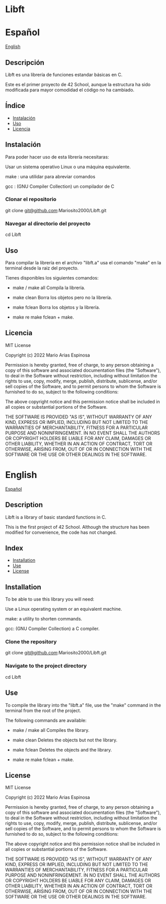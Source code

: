 # Libft

# Español

[English](#English)

## Descripción
Libft es una librería de funciones estandar básicas en C.

Este es el primer proyecto de 42 School, aunque la estructura ha sido modificada para mayor comodidad el código no ha cambiado.

## Índice
- [Instalación](#instalación)
- [Uso](#uso)
- [Licencia](#licencia)

## Instalación
Para poder hacer uso de esta librería necesitaras:

Usar un sistema operativo Linux o una máquina equivalente.

make : una utilidar para abreviar comandos

gcc : (GNU Compiler Collection) un compilador de C

### Clonar el repositorio
git clone git@github.com:Mariosito2000/Libft.git

### Navegar al directorio del proyecto
cd Libft

## Uso
Para compilar la librería en el archivo "libft.a" usa el comando "make" en la terminal desde la raiz del proyecto.

Tienes disponibles los siguientes comandos:

- make / make all
Compila la librería.

- make clean
Borra los objetos pero no la librería.

- make fclean
Borra los objetos y la librería.

- make re
make fclean + make.

## Licencia
MIT License

Copyright (c) 2022 Mario Arias Espinosa

Permission is hereby granted, free of charge, to any person obtaining a copy
of this software and associated documentation files (the "Software"), to deal
in the Software without restriction, including without limitation the rights
to use, copy, modify, merge, publish, distribute, sublicense, and/or sell
copies of the Software, and to permit persons to whom the Software is
furnished to do so, subject to the following conditions:

The above copyright notice and this permission notice shall be included in all
copies or substantial portions of the Software.

THE SOFTWARE IS PROVIDED "AS IS", WITHOUT WARRANTY OF ANY KIND, EXPRESS OR
IMPLIED, INCLUDING BUT NOT LIMITED TO THE WARRANTIES OF MERCHANTABILITY,
FITNESS FOR A PARTICULAR PURPOSE AND NONINFRINGEMENT. IN NO EVENT SHALL THE
AUTHORS OR COPYRIGHT HOLDERS BE LIABLE FOR ANY CLAIM, DAMAGES OR OTHER
LIABILITY, WHETHER IN AN ACTION OF CONTRACT, TORT OR OTHERWISE, ARISING FROM,
OUT OF OR IN CONNECTION WITH THE SOFTWARE OR THE USE OR OTHER DEALINGS IN THE
SOFTWARE.

# English

[Español](#Español)

## Description
Libft is a library of basic standard functions in C.

This is the first project of 42 School. Although the structure has been modified for convenience, the code has not changed.

## Index
- [Installation](#installation)
- [Use](#use)
- [License](#license)

## Installation
To be able to use this library you will need:

Use a Linux operating system or an equivalent machine.

make: a utility to shorten commands.

gcc: (GNU Compiler Collection) a C compiler.

### Clone the repository
git clone git@github.com:Mariosito2000/Libft.git

### Navigate to the project directory
cd Libft

## Use
To compile the library into the "libft.a" file, use the "make" command in the terminal from the root of the project.

The following commands are available:

- make / make all
Compiles the library.

- make clean
Deletes the objects but not the library.

- make fclean
Deletes the objects and the library.

- make re
make fclean + make.

## License
MIT License

Copyright (c) 2022 Mario Arias Espinosa

Permission is hereby granted, free of charge, to any person obtaining a copy
of this software and associated documentation files (the "Software"), to deal
in the Software without restriction, including without limitation the rights
to use, copy, modify, merge, publish, distribute, sublicense, and/or sell
copies of the Software, and to permit persons to whom the Software is
furnished to do so, subject to the following conditions:

The above copyright notice and this permission notice shall be included in all
copies or substantial portions of the Software.

THE SOFTWARE IS PROVIDED "AS IS", WITHOUT WARRANTY OF ANY KIND, EXPRESS OR
IMPLIED, INCLUDING BUT NOT LIMITED TO THE WARRANTIES OF MERCHANTABILITY,
FITNESS FOR A PARTICULAR PURPOSE AND NONINFRINGEMENT. IN NO EVENT SHALL THE
AUTHORS OR COPYRIGHT HOLDERS BE LIABLE FOR ANY CLAIM, DAMAGES OR OTHER
LIABILITY, WHETHER IN AN ACTION OF CONTRACT, TORT OR OTHERWISE, ARISING FROM,
OUT OF OR IN CONNECTION WITH THE SOFTWARE OR THE USE OR OTHER DEALINGS IN THE
SOFTWARE.